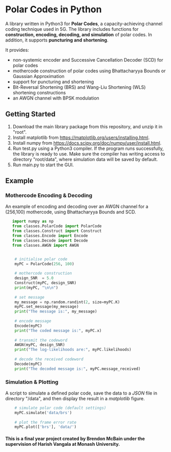 # Polar Codes in Python

A library written in Python3 for **Polar Codes**, a capacity-achieving channel coding technique used in 5G. The library includes functions for **construction, encoding, decoding, and simulation** of polar codes. In addition, it supports **puncturing and shortening**.

It provides:
 - non-systemic encoder and Successive Cancellation Decoder (SCD) for polar codes
 - mothercode construction of polar codes using Bhattacharyya Bounds or Gaussian Approximation
 - support for puncturing and shortening
 - Bit-Reversal Shortening (BRS) and Wang-Liu Shortening (WLS) shortening constructions
 - an AWGN channel with BPSK modulation
 
## Getting Started

1. Download the main library package from this repository, and unzip it in "root".
2. Install matplotlib from https://matplotlib.org/users/installing.html.
3. Install numpy from https://docs.scipy.org/doc/numpy/user/install.html.
4. Run test.py using a Python3 compiler. If the program runs successfully, the library is ready to use. Make sure the compiler has writing access to directory "root/data", where simulation data will be saved by default.
5. Run main.py to start the GUI.

## Example
### Mothercode Encoding & Decoding
An example of encoding and decoding over an AWGN channel for a (256,100) mothercode, using Bhattacharyya Bounds and SCD.

```python
   import numpy as np
   from classes.PolarCode import PolarCode
   from classes.Construct import Construct
   from classes.Encode import Encode
   from classes.Decode import Decode
   from classes.AWGN import AWGN


    # initialise polar code
    myPC = PolarCode(256, 100)
    
    # mothercode construction
    design_SNR  = 5.0
    Construct(myPC, design_SNR)
    print(myPC, "\n\n")
    
    # set message
    my_message = np.random.randint(2, size=myPC.K)
    myPC.set_message(my_message)
    print("The message is:", my_message)
    
    # encode message
    Encode(myPC)
    print("The coded message is:", myPC.x)
    
    # transmit the codeword
    AWGN(myPC, design_SNR)
    print("The log-likelihoods are:", myPC.likelihoods)
    
    # decode the received codeword
    Decode(myPC)
    print("The decoded message is:", myPC.message_received)
```

### Simulation & Plotting
A script to simulate a defined polar code, save the data to a *JSON* file in directory "/data", and then display the result in a *matplotlib* figure.

```python
    # simulate polar code (default settings)
    myPC.simulate('data/brs')
    
    # plot the frame error rate
    myPC.plot(['brs'], 'data/')
```

#### This is a final year project created by Brendon McBain under the supervision of Harish Vangala at Monash University.
